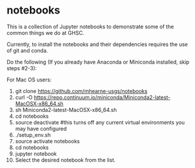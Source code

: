 notebooks
=====


This is a collection of Jupyter notebooks to demonstrate some of the common things we do at GHSC.


Currently, to install the notebooks and their dependencies requires the use of git and conda.

Do the following (If you already have Anaconda or Miniconda installed, skip steps #2-3):

For Mac OS users:

  1. git clone https://github.com/mhearne-usgs/notebooks
  2. curl -O https://repo.continuum.io/miniconda/Miniconda2-latest-MacOSX-x86_64.sh
  3. sh Miniconda2-latest-MacOSX-x86_64.sh
  4. cd notebooks
  6. source deactivate #this turns off any current virtual environments you may have configured
  5. ./setup_env.sh
  6. source activate notebooks
  7. cd notebooks
  8. jupyter notebook
  9. Select the desired notebook from the list.







  


